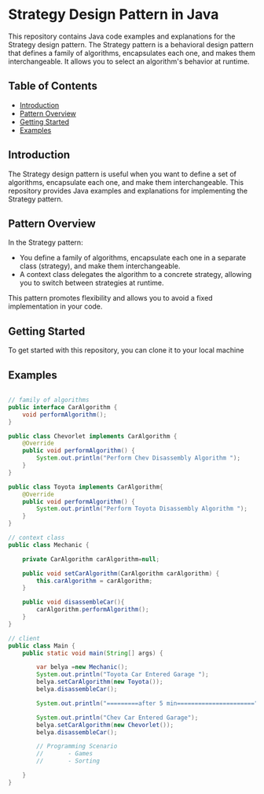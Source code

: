 # Strategy Design Pattern in Java

This repository contains Java code examples and explanations for the Strategy design pattern. The Strategy pattern is a behavioral design pattern that defines a family of algorithms, encapsulates each one, and makes them interchangeable. It allows you to select an algorithm's behavior at runtime.

## Table of Contents

- [Introduction](#introduction)
- [Pattern Overview](#pattern-overview)
- [Getting Started](#getting-started)
- [Examples](#examples)


## Introduction

The Strategy design pattern is useful when you want to define a set of algorithms, encapsulate each one, and make them interchangeable. This repository provides Java examples and explanations for implementing the Strategy pattern.

## Pattern Overview

In the Strategy pattern:

- You define a family of algorithms, encapsulate each one in a separate class (strategy), and make them interchangeable.
- A context class delegates the algorithm to a concrete strategy, allowing you to switch between strategies at runtime.

This pattern promotes flexibility and allows you to avoid a fixed implementation in your code.

## Getting Started

To get started with this repository, you can clone it to your local machine

## Examples

```java

// family of algorithms
public interface CarAlgorithm {
    void performAlgorithm();
}

public class Chevorlet implements CarAlgorithm {
    @Override
    public void performAlgorithm() {
        System.out.println("Perform Chev Disassembly Algorithm ");
    }
}

public class Toyota implements CarAlgorithm{
    @Override
    public void performAlgorithm() {
        System.out.println("Perform Toyota Disassembly Algorithm ");
    }
}

// context class
public class Mechanic {

    private CarAlgorithm carAlgorithm=null;

    public void setCarAlgorithm(CarAlgorithm carAlgorithm) {
        this.carAlgorithm = carAlgorithm;
    }

    public void disassembleCar(){
        carAlgorithm.performAlgorithm();
    }
}

// client
public class Main {
    public static void main(String[] args) {

        var belya =new Mechanic();
        System.out.println("Toyota Car Entered Garage ");
        belya.setCarAlgorithm(new Toyota());
        belya.disassembleCar();

        System.out.println("=========after 5 min======================");

        System.out.println("Chev Car Entered Garage");
        belya.setCarAlgorithm(new Chevorlet());
        belya.disassembleCar();

        // Programming Scenario
        //       - Games
        //       - Sorting

    }
}
